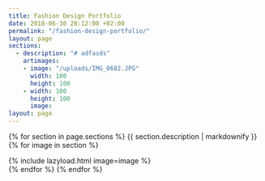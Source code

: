 ```yaml
---
title: Fashion Design Portfolio
date: 2018-06-30 20:12:00 +02:00
permalink: "/fashion-design-portfolio/"
layout: page
sections:
  - description: "# adfasds"
    artimages:
    - image: "/uploads/IMG_0682.JPG"
      width: 100
      height: 100
    - width: 100
      height: 100
      image: 
layout: page
---
```


{% for section in page.sections %}
{{ section.description | markdownify }}
{% for image in section %}
<div class="col-3">
{% include lazyload.html image=image %}
</div>
{% endfor %}
{% endfor %}